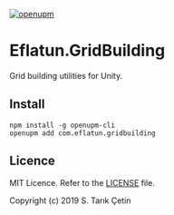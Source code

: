[![openupm](https://img.shields.io/npm/v/com.eflatun.gridbuilding?label=openupm&registry_uri=https://package.openupm.com)](https://openupm.com/packages/com.eflatun.gridbuilding/)

# Eflatun.GridBuilding
Grid building utilities for Unity.

## Install

```
npm install -g openupm-cli
openupm add com.eflatun.gridbuilding
```

## Licence

MIT Licence. Refer to the [LICENSE](/LICENSE) file.

Copyright (c) 2019 S. Tarık Çetin

